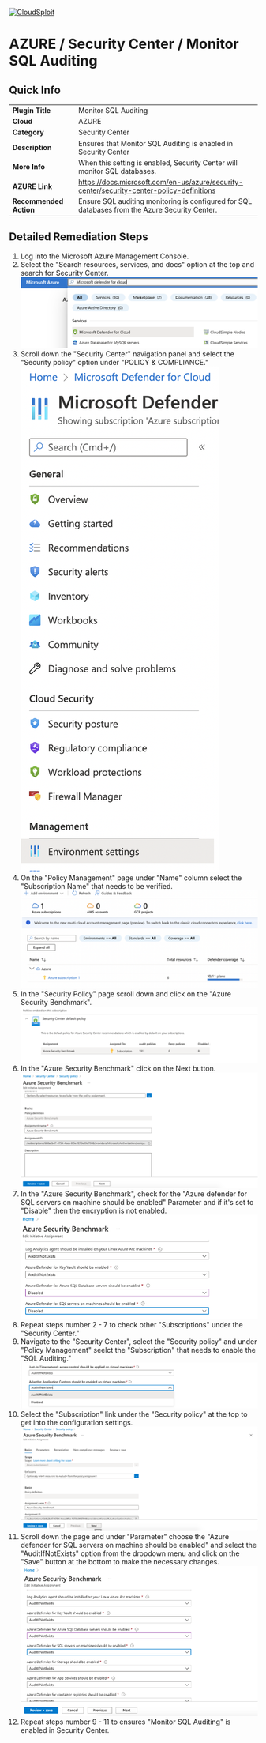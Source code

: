 [![CloudSploit](https://cloudsploit.com/img/logo-new-big-text-100.png "CloudSploit")](https://cloudsploit.com)

# AZURE / Security Center / Monitor SQL Auditing

## Quick Info

| | |
|-|-|
| **Plugin Title** | Monitor SQL Auditing |
| **Cloud** | AZURE |
| **Category** | Security Center |
| **Description** | Ensures that Monitor SQL Auditing is enabled in Security Center |
| **More Info** | When this setting is enabled, Security Center will monitor SQL databases. |
| **AZURE Link** | https://docs.microsoft.com/en-us/azure/security-center/security-center-policy-definitions |
| **Recommended Action** | Ensure SQL auditing monitoring is configured for SQL databases from the Azure Security Center. |

## Detailed Remediation Steps


1. Log into the Microsoft Azure Management Console.
2. Select the "Search resources, services, and docs" option at the top and search for Security Center. </br> <img src="/resources/azure/securitycenter/monitor-sql-auditing/step2.png"/>
3. Scroll down the "Security Center" navigation panel and select the "Security policy" option under "POLICY & COMPLIANCE."</br> <img src="/resources/azure/securitycenter/monitor-sql-auditing/step3.png"/>
4. On the "Policy Management" page under "Name" column select the "Subscription Name" that needs to be verified.</br> <img src="/resources/azure/securitycenter/monitor-sql-auditing/step4.png"/>
5. In the "Security Policy" page scroll down and click on the "Azure Security Benchmark".</br> <img src="/resources/azure/securitycenter/monitor-sql-auditing/step5.png"/>
6. In the "Azure Security Benchmark" click on the Next button.</br> <img src="/resources/azure/securitycenter/monitor-sql-auditing/step6.png"/>
7. In the "Azure Security Benchmark", check for the "Azure defender for SQL servers on machine should be enabled" Parameter and if it's set to "Disable" then the encryption is not enabled.</br> <img src="/resources/azure/securitycenter/monitor-sql-auditing/step7.png"/>
8. Repeat steps number 2 - 7 to check other "Subscriptions" under the "Security Center."</br>
9. Navigate to the "Security Center", select the "Security policy" and under "Policy Management" seelct the "Subscription" that needs to enable the "SQL Auditing."</br> <img src="/resources/azure/securitycenter/monitor-sql-auditing/step9.png"/>
10. Select the "Subscription" link under the "Security policy" at the top to get into the configuration settings. </br> <img src="/resources/azure/securitycenter/monitor-sql-auditing/step10.png"/>
11. Scroll down the page and under "Parameter" choose the "Azure defender for SQL servers on machine should be enabled" and select the "AuditIfNotExists" option from the dropdown menu and click on the "Save" button at the bottom to make the necessary changes.</br> <img src="/resources/azure/securitycenter/monitor-sql-auditing/step11.png"/>
12. Repeat steps number 9 - 11 to ensures "Monitor SQL Auditing" is enabled in Security Center.</br>
